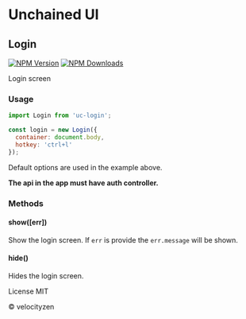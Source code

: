 # Unchained UI

## Login

[![NPM Version](https://img.shields.io/npm/v/uc-login.svg?style=flat-square)](https://www.npmjs.com/package/uc-login)
[![NPM Downloads](https://img.shields.io/npm/dt/uc-login.svg?style=flat-square)](https://www.npmjs.com/package/uc-login)

Login screen

### Usage

```js
import Login from 'uc-login';

const login = new Login({
  container: document.body,
  hotkey: 'ctrl+l'
});

```

Default options are used in the example above.

**The api in the app must have auth controller.**


### Methods

#### show([err])

Show the login screen. If `err` is provide the `err.message` will be shown.

#### hide()

Hides the login screen.

License MIT

© velocityzen

